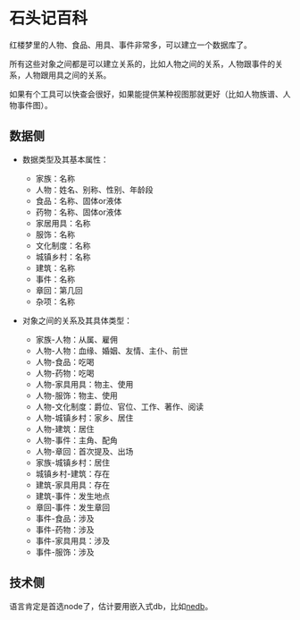 # 石头记百科

红楼梦里的人物、食品、用具、事件非常多，可以建立一个数据库了。

所有这些对象之间都是可以建立关系的，比如人物之间的关系，人物跟事件的关系，人物跟用具之间的关系。

如果有个工具可以快查会很好，如果能提供某种视图那就更好（比如人物族谱、人物事件图）。

## 数据侧

* 数据类型及其基本属性：
  - 家族：名称
  - 人物：姓名、别称、性别、年龄段
  - 食品：名称、固体or液体
  - 药物：名称、固体or液体
  - 家居用具：名称
  - 服饰：名称
  - 文化制度：名称
  - 城镇乡村：名称
  - 建筑：名称
  - 事件：名称
  - 章回：第几回
  - 杂项：名称

* 对象之间的关系及其具体类型：
  - 家族-人物：从属、雇佣
  - 人物-人物：血缘、婚姻、友情、主仆、前世
  - 人物-食品：吃喝
  - 人物-药物：吃喝
  - 人物-家具用具：物主、使用
  - 人物-服饰：物主、使用
  - 人物-文化制度：爵位、官位、工作、著作、阅读
  - 人物-城镇乡村：家乡、居住
  - 人物-建筑：居住
  - 人物-事件：主角、配角
  - 人物-章回：首次提及、出场
  - 家族-城镇乡村：居住
  - 城镇乡村-建筑：存在
  - 建筑-家具用具：存在
  - 建筑-事件：发生地点
  - 章回-事件：发生章回
  - 事件-食品：涉及
  - 事件-药物：涉及
  - 事件-家具用具：涉及
  - 事件-服饰：涉及

## 技术侧

语言肯定是首选node了，估计要用嵌入式db，比如[nedb](https://github.com/louischatriot/nedb)。